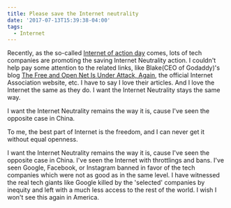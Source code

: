 ```yaml
---
title: Please save the Internet neutrality
date: '2017-07-13T15:39:38-04:00'
tags:
  - Internet
---
```

Recently, as the so-called [Internet of action day](https://www.battleforthenet.com/july12/) comes, lots of tech companies are promoting the saving Internet Neutrality action. I couldn't help pay some attention to the related links, like Blake(CEO of Godaddy)'s blog [The Free and Open Net Is Under Attack, Again](https://blakesblog.com/2017/07/netneutrality/), the official Internet Association website, etc. I have to say I love their articles. And I love the Internet the same as they do. I want the Internet Neutrality stays the same way. 

I want the Internet Neutrality remains the way it is, cause I've seen the opposite case in China.

To me, the best part of Internet is the freedom, and I can never get it without equal openness. 


I want the Internet Neutrality remains the way it is, cause I've seen the opposite case in China. I've seen the Internet with throttlings and bans. I've seen Google, Facebook, or Instagram banned in favor of the tech companies which were not as good as in the same level.  I have witnessed the real tech giants like Google killed by the 'selected' companies by inequity and left with a much less access to the rest of the world. I wish I won't see this again in America. 
